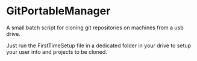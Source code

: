 # GitPortableManager
A small batch script for cloning git repositories on machines from a usb drive.

Just run the FirstTimeSetup file in a dedicated folder in your drive to setup your user info and projects to be cloned.
